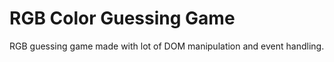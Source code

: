 # RGB Color Guessing Game
 RGB guessing game made with lot of DOM manipulation and event handling. 
